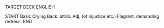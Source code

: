 TARGET DECK
ENGLISH

START
Basic
Crying
Back: attrib. Adj. (of injustice etc.) Flagrant, demanding redress.
END
